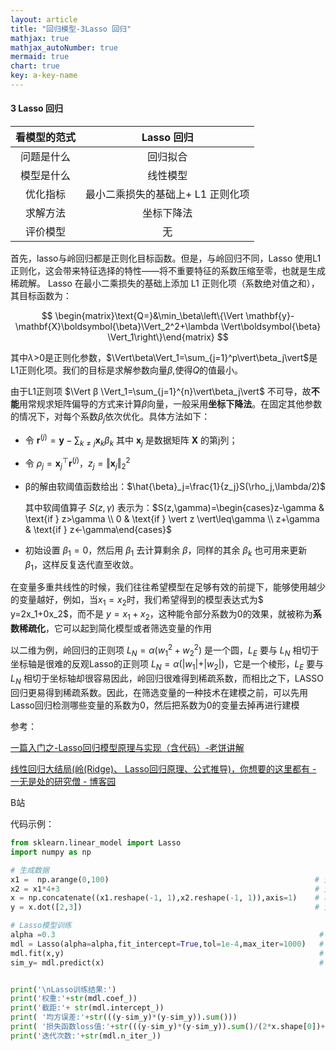 ```yaml
---
layout: article
title: "回归模型-3Lasso 回归"
mathjax: true
mathjax_autoNumber: true
mermaid: true
chart: true
key: a-key-name
---
```


#### 3 Lasso 回归 



| 看模型的范式 |            Lasso 回归             |
| :----------: | :-------------------------------: |
|  问题是什么  |             回归拟合              |
|  模型是什么  |             线性模型              |
|   优化指标   | 最小二乘损失的基础上+ L1 正则化项 |
|   求解方法   |            坐标下降法             |
|   评价模型   |                无                 |



首先，lasso与岭回归都是正则化目标函数。但是，与岭回归不同，Lasso 使用L1正则化，这会带来特征选择的特性——将不重要特征的系数压缩至零，也就是生成稀疏解。
Lasso 在最小二乘损失的基础上添加 L1 正则化项（系数绝对值之和），其目标函数为：



$$
\begin{matrix}\text{Q=}&\min_\beta\left\{\Vert \mathbf{y}-\mathbf{X}\boldsymbol{\beta}\Vert_2^2+\lambda \Vert\boldsymbol{\beta} \Vert_1\right\}\end{matrix}
$$



其中$λ$>0是正则化参数，$\Vert\beta\Vert_1=\sum_{j=1}^p\vert\beta_j\vert$是L1正则化项。我们的目标是求解参数向量$β$,使得$Q$的值最小。

由于L1正则项 $\Vert β \Vert_1=\sum_{j=1}^{n}\vert\beta_j\vert$ 不可导，故**不能**用常规求矩阵偏导的方式来计算$β$向量，一般采用**坐标下降法**。在固定其他参数的情况下，对每个系数$β_j$依次优化。具体方法如下：



- 令 $\mathbf{r}^{(j)}=\mathbf{y}-\sum_{k\neq j}\mathbf{x}_k\beta_k$ 其中 $\mathbf{x}_j$ 是数据矩阵 $\mathbf{X}$ 的第j列；


- 令 $\rho_j=\mathbf{x}_j^\top\mathbf{r}^{(j)}$，$z_j=\Vert\mathbf{x}_j\Vert_2^2$

- β的解由软阈值函数给出：$\hat{\beta}_j=\frac{1}{z_j}S(\rho_j,\lambda/2)$

  

  其中软阈值算子 $S(z,\gamma)$ 表示为：$S(z,\gamma)=\begin{cases}z-\gamma & \text{if } z>\gamma \\ 0 & \text{if } \vert z \vert\leq\gamma \\ z+\gamma & \text{if } z<-\gamma\end{cases}$

  

- 初始设置 $\beta_1=0$，然后用 $\beta_1$ 去计算剩余 $\beta$，同样的其余 $\beta_k$ 也可用来更新 $\beta_1$，这样反复迭代直至收敛。

在变量多重共线性的时候，我们往往希望模型在足够有效的前提下，能够使用越少的变量越好，例如，当$x_1=x_2$时，我们希望得到的模型表达式为$ y=2x_1+0x_2$，而不是 $y=x_1+x_2$，这种能令部分系数为0的效果，就被称为**系数稀疏化**，它可以起到简化模型或者筛选变量的作用

以二维为例，岭回归的正则项 $L_N = \alpha(w_1^2 + w_2^2)$ 是一个圆，$L_E$ 要与 $L_N$ 相切于坐标轴是很难的反观Lasso的正则项 $L_N = \alpha(\vert w_1 \vert  + \vert w_2 \vert)$，它是一个棱形，$L_E$ 要与 $L_N$ 相切于坐标轴却很容易因此，岭回归很难得到稀疏系数，而相比之下，LASSO回归更易得到稀疏系数。因此，在筛选变量的一种技术在建模之前，可以先用Lasso回归检测哪些变量的系数为0，然后把系数为0的变量去掉再进行建模

参考：

[一篇入门之-Lasso回归模型原理与实现（含代码）-老饼讲解](https://www.bbbdata.com/text/597)

[线性回归大结局(岭(Ridge)、 Lasso回归原理、公式推导)，你想要的这里都有 - 一无是处的研究僧 - 博客园](https://www.cnblogs.com/Chang-LeHung/p/16732520.html)

B站

代码示例：

```python
from sklearn.linear_model import Lasso
import numpy as np

# 生成数据
x1 =  np.arange(0,100)                                              # 生成x1
x2 = x1*4+3                                                         # 生成x2,这里的x2与x1是线性相关的
x = np.concatenate((x1.reshape(-1, 1),x2.reshape(-1, 1)),axis=1)    # 将x1,x2合并作为x
y = x.dot([2,3])                                                    # 生成y

# Lasso模型训练
alpha =0.3                                                           # 设置正则项系数alpha
mdl = Lasso(alpha=alpha,fit_intercept=True,tol=1e-4,max_iter=1000)   # 初始化Lasso回归模型
mdl.fit(x,y)                                                         # 用数据训练模型
sim_y= mdl.predict(x)                                                # 预测


print('\nLasso训练结果:')
print('权重:'+str(mdl.coef_))
print('截距:'+ str(mdl.intercept_))
print( '均方误差:'+str(((y-sim_y)*(y-sim_y)).sum()))
print( '损失函数loss值:'+str(((y-sim_y)*(y-sim_y)).sum()/(2*x.shape[0])+alpha*(abs(mdl.coef_.sum()))))
print('迭代次数:'+str(mdl.n_iter_))
```

